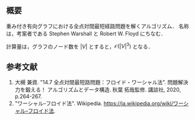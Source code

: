 ## 概要

重み付き有向グラフにおける全点対間最短経路問題を解くアルゴリズム．
名称は，考案者である Stephen Warshall と Robert W. Floyd にちなむ．

計算量は，グラフのノード数を $|V|$ とすると，$\mathcal{O}(\lvert V \rvert ^3)$ となる．


## 参考文献

1. 大槻 兼資. "14.7 全点対間最短路問題：フロイド・ワーシャル法". 問題解決力を鍛える！ アルゴリズムとデータ構造. 秋葉 拓哉監修. 講談社, 2020, p.264-267. 
1. "ワーシャル–フロイド法". Wikipedia. <https://ja.wikipedia.org/wiki/ワーシャル–フロイド法>.
